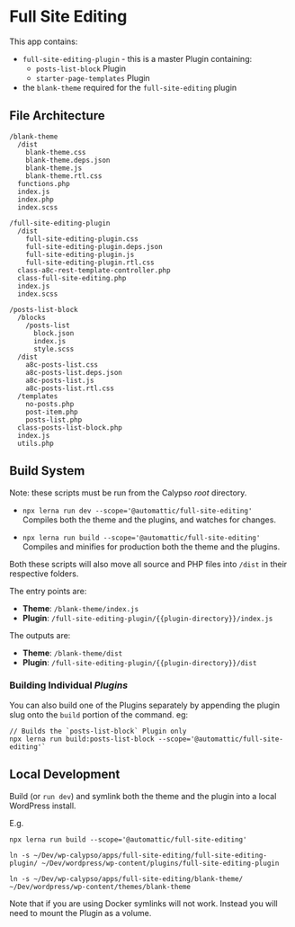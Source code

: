 # Full Site Editing

This app contains:

* `full-site-editing-plugin` - this is a master Plugin containing:
  - `posts-list-block` Plugin
  - `starter-page-templates` Plugin
* the `blank-theme` required for the `full-site-editing` plugin

## File Architecture

```
/blank-theme
  /dist
    blank-theme.css
    blank-theme.deps.json
    blank-theme.js
    blank-theme.rtl.css
  functions.php
  index.js
  index.php
  index.scss

/full-site-editing-plugin
  /dist
    full-site-editing-plugin.css
    full-site-editing-plugin.deps.json
    full-site-editing-plugin.js
    full-site-editing-plugin.rtl.css
  class-a8c-rest-template-controller.php
  class-full-site-editing.php
  index.js
  index.scss

/posts-list-block
  /blocks
    /posts-list
      block.json
      index.js
      style.scss
  /dist
    a8c-posts-list.css
    a8c-posts-list.deps.json
    a8c-posts-list.js
    a8c-posts-list.rtl.css
  /templates
    no-posts.php
    post-item.php
    posts-list.php
  class-posts-list-block.php
  index.js
  utils.php
```

## Build System

Note: these scripts must be run from the Calypso _root_ directory.

- `npx lerna run dev --scope='@automattic/full-site-editing'`<br>
Compiles both the theme and the plugins, and watches for changes.

- `npx lerna run build --scope='@automattic/full-site-editing'`<br>
Compiles and minifies for production both the theme and the plugins.

Both these scripts will also move all source and PHP files into `/dist` in their respective folders.

The entry points are:

- __Theme__: `/blank-theme/index.js`
- __Plugin__: `/full-site-editing-plugin/{{plugin-directory}}/index.js`

The outputs are:

- __Theme__: `/blank-theme/dist`
- __Plugin__: `/full-site-editing-plugin/{{plugin-directory}}/dist`

### Building Individual _Plugins_

You can also build one of the Plugins separately by appending the plugin slug onto the `build` portion of the command. eg: 

```
// Builds the `posts-list-block` Plugin only
npx lerna run build:posts-list-block --scope='@automattic/full-site-editing'`
```

## Local Development

Build (or `run dev`) and symlink both the theme and the plugin into a local WordPress install.

E.g.

```
npx lerna run build --scope='@automattic/full-site-editing'

ln -s ~/Dev/wp-calypso/apps/full-site-editing/full-site-editing-plugin/ ~/Dev/wordpress/wp-content/plugins/full-site-editing-plugin

ln -s ~/Dev/wp-calypso/apps/full-site-editing/blank-theme/ ~/Dev/wordpress/wp-content/themes/blank-theme
```

Note that if you are using Docker symlinks will not work. Instead you will need to mount the Plugin as a volume.
